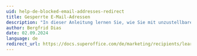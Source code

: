```yaml
---
uid: help-de-blocked-email-addresses-redirect
title: Gesperrte E-Mail-Adressen
description: "In dieser Anleitung lernen Sie, wie Sie mit unzustellbaren E-Mails umgehen."
author: Bergfrid Dias
date: 02.09.2024
language: de
redirect_url: https://docs.superoffice.com/de/marketing/recipients/learn/manage-bounces.html
---
```

